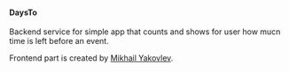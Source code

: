 #### DaysTo
Backend service for simple app that counts and shows for user how mucn time is left before an event.

Frontend part is created by [Mikhail Yakovlev](https://github.com/yakovm1ke/).
